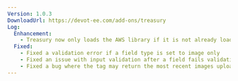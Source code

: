 ```yaml
---
Version: 1.0.3
DownloadUrl: https://devot-ee.com/add-ons/treasury
Log:
  Enhancement:
    - Treasury now only loads the AWS library if it is not already loaded
  Fixed:
    - Fixed a validation error if a field type is set to image only
    - Fixed an issue with input validation after a field fails validation
    - Fixed a bug where the tag may return the most recent images uploaded to Treasury when the field has no image selected
---
```

